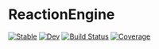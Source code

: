# ReactionEngine

[![Stable](https://img.shields.io/badge/docs-stable-blue.svg)](https://vinodjanardhanan.github.io/ReactionEngine.jl/stable)
[![Dev](https://img.shields.io/badge/docs-dev-blue.svg)](https://vinodjanardhanan.github.io/ReactionEngine.jl/dev)
[![Build Status](https://github.com/vinodjanardhanan/ReactionEngine.jl/actions/workflows/CI.yml/badge.svg?branch=main)](https://github.com/vinodjanardhanan/ReactionEngine.jl/actions/workflows/CI.yml?query=branch%3Amain)
[![Coverage](https://codecov.io/gh/vinodjanardhanan/ReactionEngine.jl/branch/main/graph/badge.svg)](https://codecov.io/gh/vinodjanardhanan/ReactionEngine.jl)
